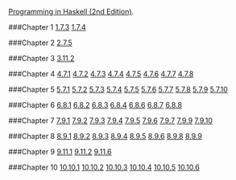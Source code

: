 [Programming in Haskell (2nd Edition)](http://www.cs.nott.ac.uk/~pszgmh/pih.html).

###Chapter 1
[1.7.3](https://github.com/WentaoZero/Programming-in-Haskell/blob/master/Chapter-1/Exercise_1_7_3.hs) [1.7.4](https://github.com/WentaoZero/Programming-in-Haskell/blob/master/Chapter-1/Exercise_1_7_4.hs)

###Chapter 2
[2.7.5](https://github.com/WentaoZero/Programming-in-Haskell/blob/master/Chapter-2/Exercise_2_7_5.hs)

###Chapter 3
[3.11.2](https://github.com/WentaoZero/Programming-in-Haskell/blob/master/Chapter-3/Exercise_3_11_2.hs)

###Chapter 4
[4.7.1](https://github.com/WentaoZero/Programming-in-Haskell/blob/master/Chapter-4/Exercise_4_7_1.hs) [4.7.2](https://github.com/WentaoZero/Programming-in-Haskell/blob/master/Chapter-4/Exercise_4_7_2.hs) [4.7.3](https://github.com/WentaoZero/Programming-in-Haskell/blob/master/Chapter-4/Exercise_4_7_3.hs) [4.7.4](https://github.com/WentaoZero/Programming-in-Haskell/blob/master/Chapter-4/Exercise_4_7_4.hs) [4.7.5](https://github.com/WentaoZero/Programming-in-Haskell/blob/master/Chapter-4/Exercise_4_7_5.hs) [4.7.6](https://github.com/WentaoZero/Programming-in-Haskell/blob/master/Chapter-4/Exercise_4_7_6.hs) [4.7.7](https://github.com/WentaoZero/Programming-in-Haskell/blob/master/Chapter-4/Exercise_4_7_7.hs) [4.7.8](https://github.com/WentaoZero/Programming-in-Haskell/blob/master/Chapter-4/Exercise_4_7_8.hs)

###Chapter 5
[5.7.1](https://github.com/WentaoZero/Programming-in-Haskell/blob/master/Chapter-5/Exercise_5_7_1.hs) [5.7.2](https://github.com/WentaoZero/Programming-in-Haskell/blob/master/Chapter-5/Exercise_5_7_2.hs) [5.7.3](https://github.com/WentaoZero/Programming-in-Haskell/blob/master/Chapter-5/Exercise_5_7_3.hs) [5.7.4](https://github.com/WentaoZero/Programming-in-Haskell/blob/master/Chapter-5/Exercise_5_7_4.hs) [5.7.5](https://github.com/WentaoZero/Programming-in-Haskell/blob/master/Chapter-5/Exercise_5_7_5.hs) [5.7.6](https://github.com/WentaoZero/Programming-in-Haskell/blob/master/Chapter-5/Exercise_5_7_6.hs) [5.7.7](https://github.com/WentaoZero/Programming-in-Haskell/blob/master/Chapter-5/Exercise_5_7_7.hs) [5.7.8](https://github.com/WentaoZero/Programming-in-Haskell/blob/master/Chapter-5/Exercise_5_7_8.hs) [5.7.9](https://github.com/WentaoZero/Programming-in-Haskell/blob/master/Chapter-5/Exercise_5_7_9.hs) [5.7.10](https://github.com/WentaoZero/Programming-in-Haskell/blob/master/Chapter-5/Exercise_5_7_10.hs)

###Chapter 6
[6.8.1](https://github.com/WentaoZero/Programming-in-Haskell/blob/master/Chapter-6/Exercise_6_8_1.hs) [6.8.2](https://github.com/WentaoZero/Programming-in-Haskell/blob/master/Chapter-6/Exercise_6_8_2.hs) [6.8.3](https://github.com/WentaoZero/Programming-in-Haskell/blob/master/Chapter-6/Exercise_6_8_3.hs) [6.8.4](https://github.com/WentaoZero/Programming-in-Haskell/blob/master/Chapter-6/Exercise_6_8_4.hs) [6.8.6](https://github.com/WentaoZero/Programming-in-Haskell/blob/master/Chapter-6/Exercise_6_8_6.hs) [6.8.7](https://github.com/WentaoZero/Programming-in-Haskell/blob/master/Chapter-6/Exercise_6_8_7.hs) [6.8.8](https://github.com/WentaoZero/Programming-in-Haskell/blob/master/Chapter-6/Exercise_6_8_8.hs)

###Chapter 7
[7.9.1](https://github.com/WentaoZero/Programming-in-Haskell/blob/master/Chapter-7/Exercise_7_9_1.hs) [7.9.2](https://github.com/WentaoZero/Programming-in-Haskell/blob/master/Chapter-7/Exercise_7_9_2.hs) [7.9.3](https://github.com/WentaoZero/Programming-in-Haskell/blob/master/Chapter-7/Exercise_7_9_3.hs) [7.9.4](https://github.com/WentaoZero/Programming-in-Haskell/blob/master/Chapter-7/Exercise_7_9_4.hs) [7.9.5](https://github.com/WentaoZero/Programming-in-Haskell/blob/master/Chapter-7/Exercise_7_9_5.hs) [7.9.6](https://github.com/WentaoZero/Programming-in-Haskell/blob/master/Chapter-7/Exercise_7_9_6.hs) [7.9.7](https://github.com/WentaoZero/Programming-in-Haskell/blob/master/Chapter-7/Exercise_7_9_7.hs) [7.9.9](https://github.com/WentaoZero/Programming-in-Haskell/blob/master/Chapter-7/Exercise_7_9_9.hs) [7.9.10](https://github.com/WentaoZero/Programming-in-Haskell/blob/master/Chapter-7/Exercise_7_9_10.hs)

###Chapter 8
[8.9.1](https://github.com/WentaoZero/Programming-in-Haskell/blob/master/Chapter-8/Exercise_8_9_1.hs) [8.9.2](https://github.com/WentaoZero/Programming-in-Haskell/blob/master/Chapter-8/Exercise_8_9_2.hs) [8.9.3](https://github.com/WentaoZero/Programming-in-Haskell/blob/master/Chapter-8/Exercise_8_9_3.hs) [8.9.4](https://github.com/WentaoZero/Programming-in-Haskell/blob/master/Chapter-8/Exercise_8_9_4.hs) [8.9.5](https://github.com/WentaoZero/Programming-in-Haskell/blob/master/Chapter-8/Exercise_8_9_5.hs) [8.9.6](https://github.com/WentaoZero/Programming-in-Haskell/blob/master/Chapter-8/Exercise_8_9_6.hs) [8.9.8](https://github.com/WentaoZero/Programming-in-Haskell/blob/master/Chapter-8/Exercise_8_9_8.hs) [8.9.9](https://github.com/WentaoZero/Programming-in-Haskell/blob/master/Chapter-8/Exercise_8_9_9.hs)

###Chapter 9
[9.11.1](https://github.com/WentaoZero/Programming-in-Haskell/blob/master/Chapter-9/Exercise_9_11_1.hs) [9.11.2](https://github.com/WentaoZero/Programming-in-Haskell/blob/master/Chapter-9/Exercise_9_11_2.hs) [9.11.6](https://github.com/WentaoZero/Programming-in-Haskell/blob/master/Chapter-9/Exercise_9_11_6.hs)

###Chapter 10
[10.10.1](https://github.com/WentaoZero/Programming-in-Haskell/blob/master/Chapter-10/Exercise_10_10_1.hs) [10.10.2](https://github.com/WentaoZero/Programming-in-Haskell/blob/master/Chapter-10/Exercise_10_10_2.hs) [10.10.3](https://github.com/WentaoZero/Programming-in-Haskell/blob/master/Chapter-10/Exercise_10_10_3.hs) [10.10.4](https://github.com/WentaoZero/Programming-in-Haskell/blob/master/Chapter-10/Exercise_10_10_4.hs) [10.10.5](https://github.com/WentaoZero/Programming-in-Haskell/blob/master/Chapter-10/Exercise_10_10_5.hs) [10.10.6](https://github.com/WentaoZero/Programming-in-Haskell/blob/master/Chapter-10/Exercise_10_10_6.hs)